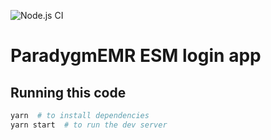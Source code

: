 ![Node.js CI](https://github.com/openmrs/openmrs-esm-template-app/workflows/Node.js%20CI/badge.svg)

# ParadygmEMR ESM login app

## Running this code

```sh
yarn  # to install dependencies
yarn start  # to run the dev server
```
